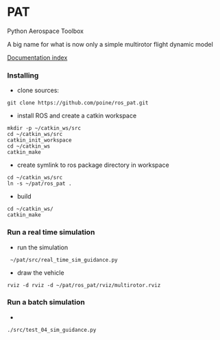 # PAT
Python Aerospace Toolbox

A big name for what is now only a simple multirotor flight dynamic model


[Documentation index](https://poine.github.io/pat)



### Installing

 * clone sources:
 ```
 git clone https://github.com/poine/ros_pat.git
 ```
 * install ROS and create a catkin workspace
 ```
mkdir -p ~/catkin_ws/src
cd ~/catkin_ws/src
catkin_init_workspace
cd ~/catkin_ws
catkin_make
```
  * create symlink to ros package directory in workspace
```
cd ~/catkin_ws/src
ln -s ~/pat/ros_pat .
``` 
  * build 
```
cd ~/catkin_ws/
catkin_make
```


### Run a real time simulation
 * run the simulation
```
 ~/pat/src/real_time_sim_guidance.py
```
  * draw the vehicle
```
rviz -d rviz -d ~/pat/ros_pat/rviz/multirotor.rviz
```

### Run a batch simulation
* 
```
./src/test_04_sim_guidance.py
```
